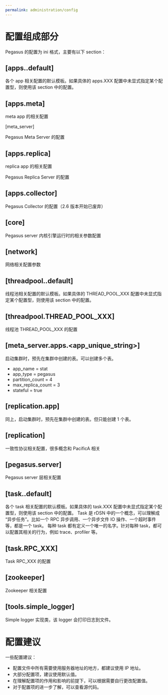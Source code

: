 ```yaml
---
permalink: administration/config
---
```


# 配置组成部分

Pegasus 的配置为 ini 格式，主要有以下 section：

## [apps..default]

各个 app 相关配置的默认模板。如果具体的 apps.XXX 配置中未显式指定某个配置型，则使用该 section 中的配置。

## [apps.meta]

meta app 的相关配置

[meta_server]

Pegasus Meta Server 的配置

## [apps.replica]

replica app 的相关配置

Pegasus Replica Server 的配置

## [apps.collector]

Pegasus Collector 的配置（2.6 版本开始已废弃）

## [core]

Pegasus server 内核引擎运行时的相关参数配置

## [network]

网络相关配置参数

## [threadpool..default]

线程池相关配置的默认模板。如果具体的 THREAD_POOL_XXX 配置中未显式指定某个配置型，则使用该 section 中的配置。

## [threadpool.THREAD_POOL_XXX]

线程池 THREAD_POOL_XXX 的配置

## [meta_server.apps.<app_unique_string>]

启动集群时，预先在集群中创建的表。可以创建多个表。
- app_name = stat 
- app_type = pegasus 
- partition_count = 4 
- max_replica_count = 3 
- stateful = true

## [replication.app]

同上，启动集群时，预先在集群中创建的表。但只能创建 1 个表。

## [replication]

一致性协议相关配置，很多概念和 PacificA 相关

## [pegasus.server]

Pegasus server 层相关配置

## [task..default]

各个 task 相关配置的默认模板。如果具体的 task.XXX 配置中未显式指定某个配置型，则使用该 section 中的配置。
Task 是 rDSN 中的一个概念，可以理解成 “异步任务”。比如一个 RPC 异步调用、一个异步文件 IO 操作、一个超时事件等，都是一个 task。
每种 task 都有定义一个唯一的名字。针对每种 task，都可以配置其相关的行为，例如 trace、profiler 等。

## [task.RPC_XXX]

Task RPC_XXX 的配置

## [zookeeper]

Zookeeper 相关配置

## [tools.simple_logger]

Simple logger 实现类，该 logger 会打印日志到文件。

# 配置建议

一些配置建议：

* 配置文件中所有需要使用服务器地址的地方，都建议使用 IP 地址。
* 大部分配置项，建议使用默认值。
* 在理解配置项的作用和影响的前提下，可以根据需要自行更改配置值。
* 对于配置项的进一步了解，可以查看源代码。
